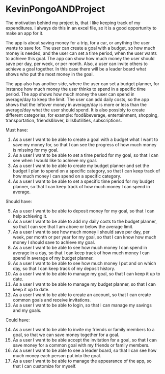# KevinPongoANDProject

The motivation behind my project is, that I like keeping track of my  expenditures. I always do this in an excel file, so it is a good opportunity to make an app for it. 

The app is about saving money for a trip, for a car, or anything the user wants to save for. The user can create a goal with a budget, so how much money is needed, and the user can set a time period, when the user wants to achieve this goal. The app can show how much money the user should save per day, per week, or per month. Also, a user can invite others to achieve a goal together. In this case there will be a leader board what shows who put the most money in the goal.

The app also has another side, where the user can set a budget planner, for instance how much money the user thinks to spend in a specific time period. The app shows how much money the user can spend in average/day to keep the limit. The user can add daily costs, so the app shows that the leftover money in average/day is more or less than the average/day what the user should spend. It is also possibly to create different categories, for example: food&beverage, entertainment, shopping, transportation, friends&lover, bills&utilities, subscriptions.

Must have:
1.	As a user I want to be able to create a goal with a budget what I want to save my money for, so that I can see the progress of  how much money is missing for my goal.
2.	As a user I want to be able to set a time period for my goal, so that I can see when I would like to achieve my goal.
3.	As a user I want to be able to create my budget planner and set the budget I plan to spend on a specific category, so that I can keep track of how much money I can spend on a specific category.
4.	As a user I want to be able to set a specific time period for my budget planner, so that I can keep track of how much money I can spend in average.

Should have:

5.	As a user I want to be able to deposit money for my goal, so that I can help achieving it.
6.	As a user I want to be able to add my daily costs to the budget planner, so that I can see that I am above or below the average limit.
7.	As a user I want to see how much money I should save per day, per week, per month or per year for my goal, so that I can know how much money I should save to achieve my goal.
8.	As a user I want to be able to see how much money I can spend in average in a day, so that I can keep track of how much money I can spend in average of my budget planner.
9.	As a user I want to be able to see how much money I put and on which day, so that I can keep track of my deposit history.
10.	As a user I want to be able to manage my goal, so that I can keep it up to date.
11.	As a user I want to be able to manage my budget planner, so that I can keep it up to date.
12.	As a user I want to be able to create an account, so that I can create common goals and receive invitations.
13.	As a user I want to be able to login, so that I can manage my savings and my goals.

Could have:

14.	As a user I want to be able to invite my friends or family members to a goal, so that we can save money together for a goal.
15.	As a user I want to be able accept the invitation for a goal, so that I can save money for a common goal with my friends or family members.
16.	As a user I want to be able to see a leader board, so that I can see how much money each person put into the goal.
17.	As a user I want to be able to manage the appearance of the app, so that I can customize for myself.
